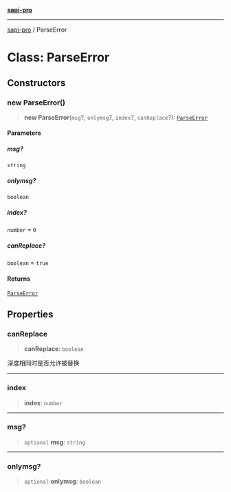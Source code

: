 [**sapi-pro**](../README.md)

***

[sapi-pro](../globals.md) / ParseError

# Class: ParseError

## Constructors

### new ParseError()

> **new ParseError**(`msg`?, `onlymsg`?, `index`?, `canReplace`?): [`ParseError`](ParseError.md)

#### Parameters

##### msg?

`string`

##### onlymsg?

`boolean`

##### index?

`number` = `0`

##### canReplace?

`boolean` = `true`

#### Returns

[`ParseError`](ParseError.md)

## Properties

### canReplace

> **canReplace**: `boolean`

深度相同时是否允许被替换

***

### index

> **index**: `number`

***

### msg?

> `optional` **msg**: `string`

***

### onlymsg?

> `optional` **onlymsg**: `boolean`
